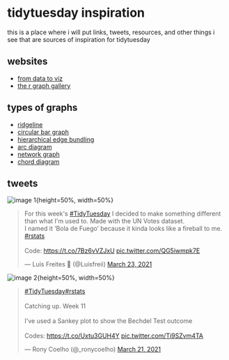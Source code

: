 # tidytuesday inspiration
this is a place where i will put links, tweets, resources, and other things i see that are sources of inspiration for tidytuesday

## websites 
- [from data to viz](https://www.data-to-viz.com) 
- [the r graph gallery](https://www.r-graph-gallery.com/index.html) 

## types of graphs
- [ridgeline](https://www.r-graph-gallery.com/ridgeline-plot.html)
- [circular bar graph](https://www.r-graph-gallery.com/circular-barplot.html)
- [hierarchical edge bundling](https://www.r-graph-gallery.com/hierarchical-edge-bundling.html)
- [arc diagram](https://www.data-to-viz.com/graph/arc.html)
- [network graph](https://www.r-graph-gallery.com/network.html)
- [chord diagram](https://www.r-graph-gallery.com/chord-diagram.html)


## tweets

![image 1](https://pbs.twimg.com/media/ExLf1IfUcAUDL2m?format=jpg&name=4096x4096){height=50%, width=50%}
<blockquote class="twitter-tweet"><p lang="en" dir="ltr">For this week&#39;s <a href="https://twitter.com/hashtag/TidyTuesday?src=hash&amp;ref_src=twsrc%5Etfw">#TidyTuesday</a> I decided to make something different than what I&#39;m used to. Made with the UN Votes dataset.<br>I named it ’Bola de Fuego’ because it kinda looks like a fireball to me. <a href="https://twitter.com/hashtag/rstats?src=hash&amp;ref_src=twsrc%5Etfw">#rstats</a> <br><br>Code: <a href="https://t.co/7Bz6vVZJxU">https://t.co/7Bz6vVZJxU</a> <a href="https://t.co/QG5iwmpk7E">pic.twitter.com/QG5iwmpk7E</a></p>&mdash; Luis Freites 🐘 (@Luisfreii) <a href="https://twitter.com/Luisfreii/status/1374406943750557704?ref_src=twsrc%5Etfw">March 23, 2021</a></blockquote><script async src="https://platform.twitter.com/widgets.js" charset="utf-8"></script>


![image 2](https://pbs.twimg.com/media/ExCNWeVWQAMURFq?format=jpg&name=4096x4096){height=50%, width=50%}
<blockquote class="twitter-tweet"><p lang="en" dir="ltr"><a href="https://twitter.com/hashtag/TidyTuesday?src=hash&amp;ref_src=twsrc%5Etfw">#TidyTuesday</a><a href="https://twitter.com/hashtag/rstats?src=hash&amp;ref_src=twsrc%5Etfw">#rstats</a><br><br>Catching up. Week 11<br><br>I&#39;ve used a Sankey plot to show the Bechdel Test outcome<br><br>Codes: <a href="https://t.co/Uxtu3GUH4Y">https://t.co/Uxtu3GUH4Y</a> <a href="https://t.co/Ti9SZvm4TA">pic.twitter.com/Ti9SZvm4TA</a></p>&mdash; Rony Coelho (@_ronycoelho) <a href="https://twitter.com/_ronycoelho/status/1373753496944709635?ref_src=twsrc%5Etfw">March 21, 2021</a></blockquote> <script async src="https://platform.twitter.com/widgets.js" charset="utf-8"></script>


